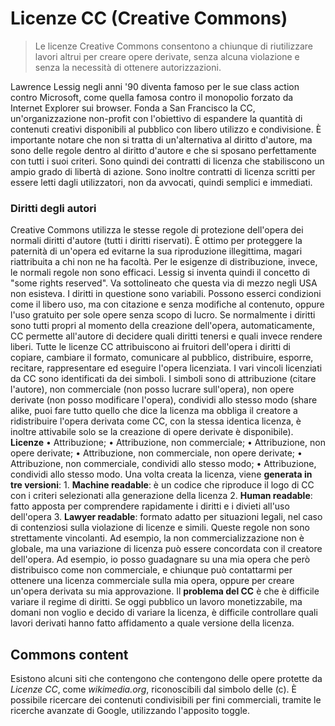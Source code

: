 # Licenze CC (Creative Commons)
> Le licenze Creative Commons consentono a chiunque di riutilizzare lavori altrui per creare opere derivate, senza alcuna violazione e senza la necessità di ottenere autorizzazioni. 

Lawrence Lessig negli anni '90 diventa famoso per le sue class action contro Microsoft, come quella famosa contro il monopolio forzato da Internet Explorer sui browser. Fonda a San Francisco la CC, un'organizzazione non-profit con l'obiettivo di espandere la quantità di contenuti creativi disponibili al pubblico con libero utilizzo e condivisione. È importante notare che non si tratta di un'alternativa al diritto d'autore, ma sono delle regole dentro al diritto d'autore e che si sposano perfettamente con tutti i suoi criteri. Sono quindi dei contratti di licenza che stabiliscono un ampio grado di libertà di azione. Sono inoltre contratti di licenza scritti per essere letti dagli utilizzatori, non da avvocati, quindi semplici e immediati.
### Diritti degli autori
Creative Commons utilizza le stesse regole di protezione dell'opera dei normali diritti d'autore (tutti i diritti riservati). È ottimo per proteggere la paternità di un'opera ed evitarne la sua riproduzione illegittima, magari riattribuita a chi non ne ha facoltà.
Per le esigenze di distribuzione, invece, le normali regole non sono efficaci. Lessig si inventa quindi il concetto di "some rights reserved". Va sottolineato che questa via di mezzo negli USA non esisteva. I diritti in questione sono variabili. Possono esserci condizioni come il libero uso, ma con citazione e senza modifiche al contenuto, oppure l'uso gratuito per sole opere senza scopo di lucro.
Se normalmente i diritti sono tutti propri al momento della creazione dell'opera, automaticamente, CC permette all'autore di decidere quali diritti tenersi e quali invece rendere liberi. Tutte le licenze CC attribuiscono ai fruitori dell'opera i diritti di copiare, cambiare il formato, comunicare al pubblico, distribuire, esporre, recitare, rappresentare ed eseguire l'opera licenziata. I vari vincoli licenziati da CC sono identificati da dei simboli. I simboli sono di attribuzione (citare l'autore), non commerciale (non posso lucrare sull'opera), non opere derivate (non posso modificare l'opera), condividi allo stesso modo (share alike, puoi fare tutto quello che dice la licenza ma obbliga il creatore a ridistribuire l'opera derivata come CC, con la stessa identica licenza, è inoltre attivabile solo se la creazione di opere derivate è disponibile).
**Licenze**
    • Attribuzione;
    • Attribuzione, non commerciale;
    • Attribuzione, non opere derivate;
    • Attribuzione, non commerciale, non opere derivate;
    • Attribuzione, non commerciale, condividi allo stesso modo;
    • Attribuzione, condividi allo stesso modo.
Una volta creata la licenza, viene **generata in tre versioni**:
    1. **Machine readable**: è un codice che riproduce il logo di CC con i criteri selezionati alla generazione della licenza
    2. **Human readable**: fatto apposta per comprendere rapidamente i diritti e i divieti all'uso dell'opera
    3. **Lawyer readable**: formato adatto per situazioni legali, nel caso di contenziosi sulla violazione di licenze e simili.
Queste regole non sono strettamente vincolanti. Ad esempio, la non commercializzazione non è globale, ma una variazione di licenza può essere concordata con il creatore dell'opera. Ad esempio, io posso guadagnare su una mia opera che però distribuisco come non commerciale, e chiunque può contattarmi per ottenere una licenza commerciale sulla mia opera, oppure per creare un'opera derivata su mia approvazione.
Il **problema del CC** è che è difficile variare il regime di diritti. Se oggi pubblico un lavoro monetizzabile, ma domani non voglio e decido di variare la licenza, è difficile controllare quali lavori derivati hanno fatto affidamento a quale versione della licenza.
## Commons content
Esistono alcuni siti che contengono che contengono delle opere protette da *Licenze CC*, come *wikimedia.org*, riconoscibili dal simbolo delle (c). È possibile ricercare dei contenuti condivisibili per fini commerciali, tramite le ricerche avanzate di Google, utilizzando l'apposito toggle.